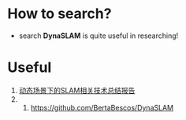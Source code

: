 # How to search?
- search **DynaSLAM** is quite useful in researching!
# Useful
1. [动态场景下的SLAM相关技术总结报告](https://github.com/Bobyue0118/DynaSLAMReview)
2. 1. https://github.com/BertaBescos/DynaSLAM

